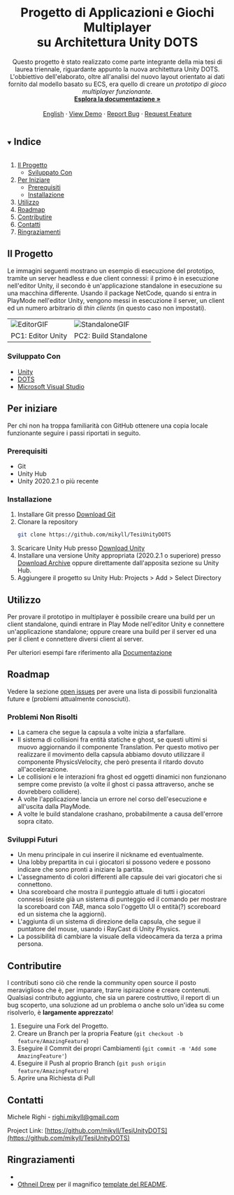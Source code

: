 

<!--
*** Thanks for checking out the Best-README-Template. If you have a suggestion
*** that would make this better, please fork the repo and create a pull request
*** or simply open an issue with the tag "enhancement".
*** Thanks again! Now go create something AMAZING! :D
***
***
***
*** To avoid retyping too much info. Do a search and replace for the following:
*** github_username, repo_name, twitter_handle, email, project_title, project_description
-->



<!-- PROJECT SHIELDS -->
<!--
*** I'm using markdown "reference style" links for readability.
*** Reference links are enclosed in brackets [ ] instead of parentheses ( ).
*** See the bottom of this document for the declaration of the reference variables
*** for contributors-url, forks-url, etc. This is an optional, concise syntax you may use.
*** https://www.markdownguide.org/basic-syntax/#reference-style-links
-->
<!--
[![Contributors][contributors-shield]][contributors-url]
[![Forks][forks-shield]][forks-url]
[![Stargazers][stars-shield]][stars-url]
[![Issues][issues-shield]][issues-url]
[![MIT License][license-shield]][license-url]
[![LinkedIn][linkedin-shield]][linkedin-url]
-->



<!-- PROJECT LOGO -->
<br />
<p align="center">
  <!--<a href="https://github.com/mikyll/TesiUnityDOTS">
    <img src="images/logo.png" alt="Logo" width="80" height="80">
  </a>-->

  <h1 align="center">Progetto di Applicazioni e Giochi Multiplayer<br/>su Architettura Unity DOTS</h1>

  <p align="center">
	Questo progetto è stato realizzato come parte integrante della mia tesi di laurea triennale, riguardante appunto
	la nuova architettura Unity DOTS. L'obbiettivo dell'elaborato, oltre all'analisi del nuovo layout orientato ai
	dati fornito dal modello basato su ECS, era quello di creare un <i>prototipo di gioco multiplayer funzionante.</i>
	<!--A tal proposito sono stati utilizzati i vari package forniti dallo stack DOTS, con particolare attenzione
	a Entities (che realizza il modello a Entità, Componenti e Sistemi) e NetCode (che implementa il 
	networking).
	Il motivo che ha spinto Unity alla ristrutturazione dell'architettura del proprio game engine è dovuto
	al fatto che questa era limitata dal modello basato su componenti, troppo legato all'Object-Oriented
	Programming. Infatti, come è ormai risaputo, questo modello ha diversi problemi, dovuti principalmente
	al polimorfismo, alle catene di ereditarietà ed ai tipi riferimento.
	Dunque, con DOTS Unity si propone di superare questi limiti fornendo un'architettura efficiente e
	performante a priori, in modo tale che gli sviluppatori non debbano preoccuparsi delle prestazioni
	del codice che scrivono, se non come ultimo aspetto.-->
    <br />
    <a href="https://github.com/mikyll/TesiUnityDOTS/blob/main/Documentation/Documentazione%20Prototipo.md"><strong>Esplora la documentazione »</strong></a>
    <br />
    <br />
	<a href="https://github.com/mikyll/TesiUnityDOTS/blob/main/README.md">English</a>
	·
    <a href="https://github.com/github_username/repo_name">View Demo</a>
    ·
    <a href="https://github.com/github_username/repo_name/issues">Report Bug</a>
    ·
    <a href="https://github.com/github_username/repo_name/issues">Request Feature</a>
  </p>
</p>



<!-- TABLE OF CONTENTS -->
<details open="open">
  <summary><h2 style="display: inline-block">Indice</h2></summary>
  <ol>
    <li>
      <a href="#il-progetto">Il Progetto</a>
      <ul>
        <li><a href="#sviluppato-con">Sviluppato Con</a></li>
      </ul>
    </li>
    <li>
      <a href="#per-iniziare">Per Iniziare</a>
      <ul>
        <li><a href="#prerequisiti">Prerequisiti</a></li>
        <li><a href="#installazione">Installazione</a></li>
      </ul>
    </li>
    <li><a href="#utilizzo">Utilizzo</a></li>
    <li><a href="#roadmap">Roadmap</a></li>
    <li><a href="#contribuire">Contributire</a></li>
    <!--<li><a href="#licenza">Licenza</a></li>-->
    <li><a href="#contatti">Contatti</a></li>
    <li><a href="#ringraziamenti">Ringraziamenti</a></li>
  </ol>
</details>



<!-- ABOUT THE PROJECT -->
## Il Progetto

Le immagini seguenti mostrano un esempio di esecuzione del prototipo, tramite un server headless e due client 
connessi: il primo è in esecuzione nell'editor Unity, il secondo è un'applicazione standalone in esecuzione
su una macchina differente. Usando il package NetCode, quando si entra in PlayMode nell'editor Unity, vengono
messi in esecuzione il server, un client ed un numero arbitrario di *thin clients* (in questo caso non
impostati).
<table style="border: none">
  <tr>
    <td> <img src="https://github.com/mikyll/TesiUnityDOTS/blob/main/Presentation/GIF_Editor_Prototype.gif" alt="EditorGIF"/></td>
    <td><img src="https://github.com/mikyll/TesiUnityDOTS/blob/main/Presentation/GIF_AppStandalone_Prototype.gif" alt="StandaloneGIF"/></td>
  </tr>
  <tr>
    <td>PC1: Editor Unity</td>
    <td>PC2: Build Standalone</td>
  </tr>
</table>

<!--Here's a blank template to get started:
**To avoid retyping too much info. Do a search and replace with your text editor for the following:**
`github_username`, `repo_name`, `twitter_handle`, `email`, `project_title`, `project_description`-->

### Sviluppato Con

* [Unity](https://unity.com/)
* [DOTS](https://unity.com/dots)
* [Microsoft Visual Studio](https://visualstudio.microsoft.com/)



<!-- GETTING STARTED -->
## Per iniziare

Per chi non ha troppa familiarità con GitHub ottenere una copia locale funzionante seguire i passi riportati in seguito.

### Prerequisiti

* Git
* Unity Hub
* Unity 2020.2.1 o più recente

### Installazione

1. Installare Git presso [Download Git](https://git-scm.com/download)
2. Clonare la repository
   ```sh
   git clone https://github.com/mikyll/TesiUnityDOTS
   ```
3. Scaricare Unity Hub presso [Download Unity](https://unity3d.com/get-unity/download)
4. Installare una versione Unity appropriata (2020.2.1 o superiore) presso [Download Archive](https://unity3d.com/get-unity/download/archive) oppure direttamente dall'apposita sezione su Unity Hub.
5. Aggiungere il progetto su Unity Hub: Projects > Add > Select Directory



<!-- USAGE EXAMPLES -->
## Utilizzo

Per provare il prototipo in multiplayer è possibile creare una build per un client standalone, quindi entrare in Play Mode nell'editor Unity e connettere un'applicazione standalone; oppure creare una build per il server ed una per il client e connettere diversi client al server.

Per ulteriori esempi fare riferimento alla [Documentazione](https://github.com/mikyll/TesiUnityDOTS/blob/main/Documentation/Documentazione%20Prototipo.md)



<!-- ROADMAP -->
## Roadmap

Vedere la sezione [open issues](https://github.com/mikyll/TesiUnityDOTS/issues) per avere una lista di possibili funzionalità future e (problemi attualmente conosciuti).

### Problemi Non Risolti
* La camera che segue la capsula a volte inizia a sfarfallare.
* Il sistema di collisioni fra entità statiche e ghost, se questi ultimi si muovo aggiornando il componente
Translation. Per questo motivo per realizzare il movimento della capsula abbiamo dovuto utilizzare il
componente PhysicsVelocity, che però presenta il ritardo dovuto all'accelerazione.
* Le collisioni e le interazioni fra ghost ed oggetti dinamici non funzionano sempre come previsto (a volte
il ghost ci passa attraverso, anche se dovrebbero collidere).
* A volte l'applicazione lancia un errore nel corso dell'esecuzione e all'uscita dalla PlayMode.
* A volte le build standalone crashano, probabilmente a causa dell'errore sopra citato.


### Sviluppi Futuri
* Un menu principale in cui inserire il nickname ed eventualmente.
* Una lobby prepartita in cui i giocatori si possono vedere e possono indicare che sono pronti a iniziare
la partita.
* L'assegnamento di colori differenti alle capsule dei vari giocatori che si connettono.
* Una scoreboard che mostra il punteggio attuale di tutti i giocatori connessi (esiste già un sistema di 
punteggio ed il comando per mostrare la scoreboard con *TAB*, manca solo l'oggetto UI o entità(?) scoreboard 
ed un sistema che la aggiorni).
* L'aggiunta di un sistema di direzione della capsula, che segue il puntatore del mouse, usando i RayCast 
di Unity Physics.
* La possibilità di cambiare la visuale della videocamera da terza a prima persona.

<!-- CONTRIBUTING -->
## Contributire

I contributi sono ciò che rende la community open source il posto meraviglioso che è, per imparare, trarre ispirazione e creare contenuti.
Qualsiasi contributo aggiunto, che sia un parere costruttivo, il report di un bug scoperto, una soluzione ad un problema o anche solo un'idea su come risolverlo, è **largamente apprezzato**!

1. Eseguire una Fork del Progetto.
2. Creare un Branch per la propria Feature (`git checkout -b feature/AmazingFeature`)
3. Eseguire il Commit dei propri Cambiamenti (`git commit -m 'Add some AmazingFeature'`)
4. Eseguire il Push al proprio Branch (`git push origin feature/AmazingFeature`)
5. Aprire una Richiesta di Pull



<!-- LICENSE -->
<!--## Licenza

Distributed under the MIT License. See `LICENSE` for more information.-->



<!-- CONTACT -->
## Contatti

Michele Righi - <!-- [@twitter_handle](https://twitter.com/twitter_handle) - -->righi.mikyll@gmail.com

Project Link: [https://github.com/mikyll/TesiUnityDOTS](https://github.com/mikyll/TesiUnityDOTS)



<!-- ACKNOWLEDGEMENTS -->
## Ringraziamenti

<!--* il mio correlatore [Andrea Garbugli]() per la proposta dell'argomento di tesi ed il supporto e aiuto nella stesura della tesi-->
* []()
* [Othneil Drew](https://github.com/othneildrew) per il magnifico [template del README](https://github.com/othneildrew/Best-README-Template).





<!-- MARKDOWN LINKS & IMAGES -->
<!-- https://www.markdownguide.org/basic-syntax/#reference-style-links -->
[contributors-shield]: https://img.shields.io/github/contributors/github_username/repo.svg?style=for-the-badge
[contributors-url]: https://github.com/github_username/repo/graphs/contributors
[forks-shield]: https://img.shields.io/github/forks/github_username/repo.svg?style=for-the-badge
[forks-url]: https://github.com/github_username/repo/network/members
[stars-shield]: https://img.shields.io/github/stars/github_username/repo.svg?style=for-the-badge
[stars-url]: https://github.com/github_username/repo/stargazers
[issues-shield]: https://img.shields.io/github/issues/github_username/repo.svg?style=for-the-badge
[issues-url]: https://github.com/github_username/repo/issues
[license-shield]: https://img.shields.io/github/license/github_username/repo.svg?style=for-the-badge
[license-url]: https://github.com/github_username/repo/blob/master/LICENSE.txt
[linkedin-shield]: https://img.shields.io/badge/-LinkedIn-black.svg?style=for-the-badge&logo=linkedin&colorB=555
[linkedin-url]: https://linkedin.com/in/github_username
